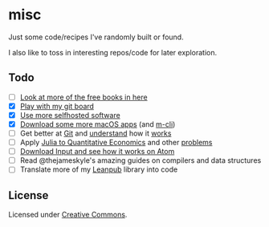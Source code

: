 misc
======

Just some code/recipes I've randomly built or found.

I also like to toss in interesting repos/code for later exploration.

## Todo

- [ ] [Look at more of the free books in here](https://github.com/vhf/free-programming-books/blob/master/free-programming-books.md#julia)
- [x] [Play with my git board](https://github.com/mohebifar/grafgiti)
- [x] [Use more selfhosted software](https://github.com/Kickball/awesome-selfhosted)
- [x] [Download some more macOS apps](https://github.com/iCHAIT/awesome-macOS) (and [m-cli](https://github.com/rgcr/m-cli))
- [ ] Get better at [Git](https://leanpub.com/progitreedited) and [understand](http://marklodato.github.io/visual-git-guide/index-en.html) how it [works](https://jwiegley.github.io/git-from-the-bottom-up/)
- [ ] Apply [Julia to Quantitative Economics](http://quant-econ.net/jl/learning_julia.html) and other [problems](http://github.com)
- [ ] [Download Input and see how it works on Atom](https://gist.github.com/eins78/a8dde1eb0d10963a65e7)
- [ ] Read @thejameskyle's amazing guides on compilers and data structures
- [ ] Translate more of my [Leanpub](https://leanpub.com) library into code

## License

Licensed under [Creative Commons](https://creativecommons.org/licenses/).
